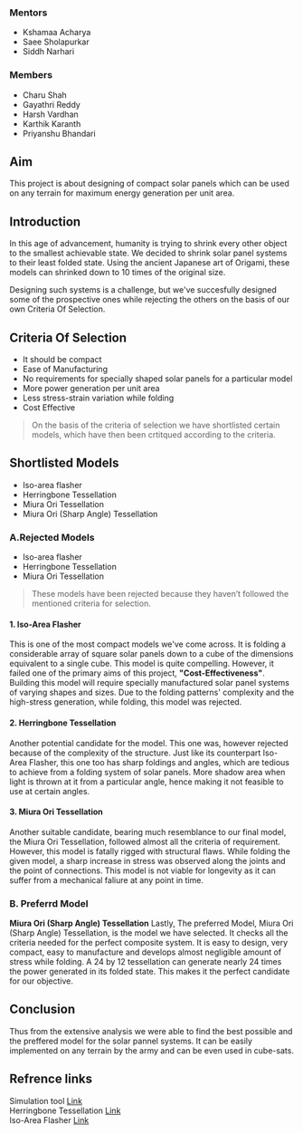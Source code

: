 ### **Mentors**
- Kshamaa Acharya
- Saee Sholapurkar
- Siddh Narhari

### **Members**
- Charu Shah
- Gayathri Reddy
- Harsh Vardhan
- Karthik Karanth
- Priyanshu Bhandari

## **Aim**
This project is about designing of compact solar panels which can be used on any 
terrain for maximum energy generation per unit area.

## **Introduction**
In this age of advancement, humanity is trying to shrink every other object to
 the smallest achievable state. We decided to shrink solar panel systems to
 their least folded state. Using the ancient Japanese art of Origami, these models can shrinked down to 10 times of the original size.

 Designing such systems is a challenge, but we've succesfully designed some of 
 the prospective ones while rejecting the others on the basis of our own 
 Criteria Of Selection.

## **Criteria Of Selection**
- It should be compact
- Ease of Manufacturing
- No requirements for specially shaped solar panels for a particular model
- More power generation per unit area
- Less stress-strain variation while folding
- Cost Effective

> On the basis of the criteria of selection we have shortlisted certain models, which have then been crtitqued according to the criteria.

## **Shortlisted Models**
- Iso-area flasher 
- Herringbone Tessellation
- Miura Ori Tessellation
- Miura Ori (Sharp Angle) Tessellation

### **A.Rejected Models**
- Iso-area flasher 
- Herringbone Tessellation
- Miura Ori Tessellation

>These models have been rejected because they haven’t followed the mentioned criteria for selection.

#### **1. Iso-Area Flasher**

This is one of the most compact models we've come across. It is folding a considerable array of square solar 
panels down to a cube of the dimensions equivalent to a single cube. This model is quite compelling. However, it 
failed one of the primary aims of this project, **"Cost-Effectiveness"**. Building this model will require 
specially manufactured solar panel systems of varying shapes and sizes. Due to the folding patterns' complexity 
and the high-stress generation, while folding, this model was rejected.

#### **2. Herringbone Tessellation**
Another potential candidate for the model. This one was, however rejected 
because of the complexity of the structure. Just like its counterpart Iso-Area 
Flasher, this one too has sharp foldings and angles, which are tedious to 
achieve from a folding system of solar panels. More shadow area when light is 
thrown at it from a particular angle, hence making it not feasible to use at 
certain angles.

#### **3. Miura Ori Tessellation**
Another suitable candidate, bearing much resemblance to our final model, the 
Miura Ori Tessellation, followed almost all the criteria of requirement. 
However, this model is fatally rigged with structural flaws. While folding the 
given model, a sharp increase in stress was observed along the joints and the 
point of connections. This model is not viable for longevity as it can suffer 
from a mechanical faliure at any point in time.

### **B. Preferrd Model**

**Miura Ori (Sharp Angle) Tessellation**
Lastly, The preferred Model, Miura Ori (Sharp Angle) Tessellation, is the model 
we have selected. It checks all the criteria needed for the perfect composite 
system. It is easy to design, very compact, easy to manufacture and develops 
almost negligible amount of stress while folding. A 24 by 12 tessellation can 
generate nearly 24 times the power generated in its folded state. This makes it 
the perfect candidate for our objective.


## **Conclusion**

Thus from the extensive analysis we were able to find the best possible and the preffered model for the solar pannel systems. It can be easily implemented  on any terrain by the army and can be even used in cube-sats.


## **Refrence links**
 Simulation tool [Link](https://origamisimulator.org)
<br>
Herringbone Tessellation [Link](https://www.youtube.com/watch?v=nw5RLvN7fYA)
<br>
Iso-Area Flasher [Link](https://www.youtube.com/watch?v=98Nhazrezvg)




